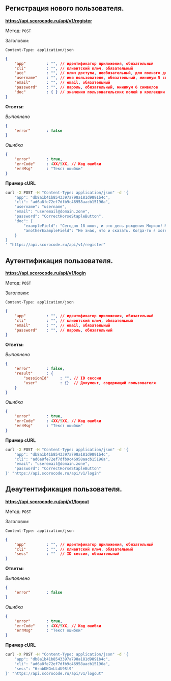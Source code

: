 ## Регистрация нового пользователя.

**https://api.scorocode.ru/api/v1/register**

Метод: `POST`

Заголовки:

`Content-Type: application/json`

```JSON
{
    "app"         : "", // идентификатор приложения, обязательный
    "cli"         : "", // клиентский ключ, обязательный
    "acc"         : "", // ключ доступа, необязательный, для полного доступа masterKey
    "username"    : "", // имя пользователя, обязательный, минимум 5 символов
    "email"       : "", // email, обязательный
    "password"    : "", // пароль, обязательный, минимум 6 символов
    "doc"         : { } // значения пользовательских полей в коллекции 'users', необязательный
}
```

**Ответы:**

*Выполнено*

```JSON
{
    "error"       : false
}
```

*Ошибка*

```JSON
{
    "error"       : true,
    "errCode"     : 4XX/5XX, // Код ошибки
    "errMsg"      : "Текст ошибки"
}
```

**Пример cURL**

```bash
curl -X POST -H "Content-Type: application/json" -d '{
    "app": "db8a1b41b8543397a798a181d9891b4c",
    "cli": "ad6a8fe72ef7dfb9c46958aacb15196a",
    "username": "username",
    "email": "useremail@domain.zone",
    "password": "CorrectHorseStapleButton",
    "doc": {
        "exampleField": "Сегодня 18 июня, и это день рождения Мюриэл! Мюриэл сейчас 20. С днём рождения, Мюриэл!",
        "anotherExampleField": "Не знаю, что и сказать. Когда-то я хотел быть астрофизиком. К сожалению, это правда."
    }
}
' "https://api.scorocode.ru/api/v1/register"
```

## Аутентификация пользователя.

**https://api.scorocode.ru/api/v1/login**

Метод: `POST`

Заголовки:

`Content-Type: application/json`

```JSON
{
    "app"         : "", // идентификатор приложения, обязательный
    "cli"         : "", // клиентский ключ, обязательный
    "email"       : "", // email, обязательный
    "password"    : "", // пароль, обязательный
}
```

**Ответы:**

*Выполнено*

```JSON
{
    "error"       : false,
    "result"      : {
        "sessionId"     : "", // ID сессии
        "user"          : {}  // Документ, содержащий пользователя
    }
}
```

*Ошибка*

```JSON
{
    "error"       : true,
    "errCode"     : 4XX/5XX, // Код ошибки
    "errMsg"      : "Текст ошибки"
}
```

**Пример cURL**

```bash
curl -X POST -H "Content-Type: application/json" -d '{
    "app": "db8a1b41b8543397a798a181d9891b4c",
    "cli": "ad6a8fe72ef7dfb9c46958aacb15196a",
    "email": "useremail@domain.zone",
    "password": "CorrectHorseStapleButton"
}' "https://api.scorocode.ru/api/v1/login"
```

## Деаутентификация пользователя.

**https://api.scorocode.ru/api/v1/logout**

Метод: `POST`

Заголовки:

`Content-Type: application/json`

```JSON
{
    "app"         : "", // идентификатор приложения, обязательный
    "cli"         : "", // клиентский ключ, обязательный
    "sess"        : ""  // ID сессии, обязательный
}
```

**Ответы:**

*Выполнено*

```JSON
{
    "error"       : false
}
```

*Ошибка*

```JSON
{
    "error"       : true,
    "errCode"     : 4XX/5XX, // Код ошибки
    "errMsg"      : "Текст ошибки"
}
```

**Пример cURL**

```bash
curl -X POST -H "Content-Type: application/json" -d '{
    "app": "db8a1b41b8543397a798a181d9891b4c",
    "cli": "ad6a8fe72ef7dfb9c46958aacb15196a",
    "sess": "6rnbKKGvLLdU9Sl9"
}' "https://api.scorocode.ru/api/v1/logout"
```